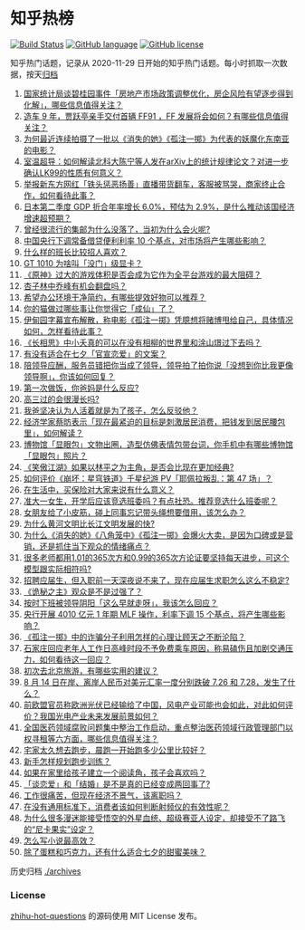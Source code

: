 # 知乎热榜
[![Build Status](https://github.com/ToWeLong/zhihu-hot-questions/workflows/CI/badge.svg)](https://github.com/ToWeLong/zhihu-hot-questions/actions)
[![GitHub language](https://img.shields.io/badge/language-golang-orange.svg)](https://golang.org/)
[![GitHub license](https://img.shields.io/github/license/ToWeLong/zhihu-hot-questions)](https://github.com/ToWeLong/zhihu-hot-questions/blob/main/LICENSE)

知乎热门话题，记录从 2020-11-29 日开始的知乎热门话题。每小时抓取一次数据，按天[归档](./archives)

<!-- BEGIN -->

1. [国家统计局谈碧桂园事件「房地产市场政策调整优化，房企风险有望逐步得到化解」，哪些信息值得关注？](https://www.zhihu.com/question/617353065)
1. [造车 9 年，贾跃亭亲手交付首辆 FF91 ，FF 发展将会如何？有哪些信息值得关注？](https://www.zhihu.com/question/617212215)
1. [为何最近连续拍摄了一批以《消失的她》《孤注一掷》为代表的妖魔化东南亚的电影？](https://www.zhihu.com/question/610041178)
1. [室温超导：如何解读北科大陈宁等人发在arXiv上的统计规律论文？对进一步确认LK99的性质有何意义？](https://www.zhihu.com/question/617356897)
1. [举报新东方网红「铁头惩恶扬善」直播带货翻车，客服被骂哭，商家终止合作，如何看待此事？](https://www.zhihu.com/question/617388032)
1. [日本第二季度 GDP 折合年率增长 6.0%，预估为 2.9%，是什么推动该国经济增速超预期？](https://www.zhihu.com/question/617349924)
1. [曾经很流行的集邮为什么没落了，当初为什么会火呢?](https://www.zhihu.com/question/351216069)
1. [中国央行下调常备借贷便利利率 10 个基点，对市场将产生哪些影响？](https://www.zhihu.com/question/617379038)
1. [什么样的班长比较招人喜欢？](https://www.zhihu.com/question/384515516)
1. [GT 1010 为啥叫「没门」级显卡？](https://www.zhihu.com/question/616597154)
1. [《原神》过大的游戏体积是否会成为它作为全平台游戏的最大阻碍？](https://www.zhihu.com/question/617186587)
1. [杏子林中乔峰有机会翻盘吗？](https://www.zhihu.com/question/316346682)
1. [希望办公环境干净简约，有哪些提效好物可以推荐？](https://www.zhihu.com/question/614477570)
1. [你的猫做过哪些事让你觉得它「成仙」了？](https://www.zhihu.com/question/615449195)
1. [伊甸园字幕宣布解散，称电影《孤注一掷》凭臆想将赌博甩给自己，具体情况如何，怎样看待此事？](https://www.zhihu.com/question/617346935)
1. [《长相思》中小夭真的可以在没有相柳的世界里和涂山璟过下去吗？](https://www.zhihu.com/question/616153098)
1. [有没有适合在七夕「官宣恋爱」的文案？](https://www.zhihu.com/question/616784823)
1. [陪领导应酬，服务员错把你当成了领导，领导拍了拍你说「没想到你比我更像领导啊」，你该如何回复？](https://www.zhihu.com/question/617185666)
1. [第一次做饭，你爸妈是什么反应?](https://www.zhihu.com/question/613361829)
1. [高三过的会很漫长吗?](https://www.zhihu.com/question/617103266)
1. [我爸坚决认为人活着就是为了孩子，怎么反驳他？](https://www.zhihu.com/question/614398157)
1. [经济学家蔡昉表示「现在最紧迫的目标是刺激居民消费，把钱发到居民腰包里」，如何解读？](https://www.zhihu.com/question/617341223)
1. [博物馆「显眼包」文物出圈，造型仿佛表情包带台词，你手机中有哪些博物馆「显眼包」照片？](https://www.zhihu.com/question/617213514)
1. [《笑傲江湖》如果以林平之为主角，是否会比现在更加经典?](https://www.zhihu.com/question/411191610)
1. [如何评价《崩坏：星穹铁道》千星纪游 PV「耶佩拉叛乱：第 47 场」？](https://www.zhihu.com/question/617081549)
1. [在生活中，买保险对大家来说有什么意义？](https://www.zhihu.com/question/586724449)
1. [准大一女生，开学后应该竞选班委吗？有点社恐。推荐竞选什么班委呢？](https://www.zhihu.com/question/616847932)
1. [女朋友给了小皮筋，碰上同事忘记带头绳想要借用，该怎么办？](https://www.zhihu.com/question/616630706)
1. [为什么黄河文明比长江文明发展的快?](https://www.zhihu.com/question/616361450)
1. [为什么《消失的她》《八角笼中》《孤注一掷》会爆火大卖，是因为口碑或是营销，还是抓住当下观众的情绪痛点？](https://www.zhihu.com/question/616271726)
1. [很多老师都用1.01的365次方和0.99的365次方论证要坚持每天进步，可这个模型跟实际相符吗?](https://www.zhihu.com/question/389057139)
1. [招聘应届生，但入职前一天深夜说不来了，现在应届生求职怎么这么不稳定?](https://www.zhihu.com/question/615222191)
1. [《诡秘之主》观众是不是过强了？](https://www.zhihu.com/question/616676912)
1. [按时下班被领导阴阳「这么早就走呀」，我该怎么回应？](https://www.zhihu.com/question/617196411)
1. [央行开展 4010 亿元 1 年期 MLF 操作，利率下调 15 个基点，将产生哪些影响？](https://www.zhihu.com/question/617342488)
1. [《孤注一掷》中的诈骗分子利用怎样的心理让顾天之不断沦陷？](https://www.zhihu.com/question/616202470)
1. [石家庄回应老年人工作日高峰时段不予免费乘车原因，称易磕伤且加剧交通压力，如何看待这一回应？](https://www.zhihu.com/question/617188343)
1. [初次去北京旅游，有哪些实用的建议？](https://www.zhihu.com/question/296746830)
1. [8 月 14 日在岸、离岸人民币对美元汇率一度分别跌破 7.26 和 7.28，发生了什么？](https://www.zhihu.com/question/617334912)
1. [前欧盟官员称欧洲光伏已经输给了中国，风电产业可能也会如此，对此如何评价？我国光电产业未来发展前景如何？](https://www.zhihu.com/question/617264709)
1. [全国医药领域腐败问题集中整治工作启动，重点整治医药领域行政管理部门以权寻租等六方面，哪些信息值得关注？](https://www.zhihu.com/question/617369892)
1. [宅家太久想去跑步，晨跑一开始跑多少公里比较好？](https://www.zhihu.com/question/612977333)
1. [新手怎样规划跑步训练？](https://www.zhihu.com/question/616031237)
1. [如果在家里给孩子建立一个阅读角，孩子会喜欢吗？](https://www.zhihu.com/question/587725549)
1. [「谈恋爱」和「结婚」是不是真的已经变成两回事了?](https://www.zhihu.com/question/615943618)
1. [工作很痛苦，但现在经济不景气，该离职吗？](https://www.zhihu.com/question/611879663)
1. [在没有通用标准下，消费者该如何判断射频仪的有效性呢？](https://www.zhihu.com/question/617208511)
1. [为什么很多漫迷能接受悟空的外星血统、超级赛亚人设定，却接受不了路飞的“尼卡果实”设定？](https://www.zhihu.com/question/616972351)
1. [怎么写小说最高效？](https://www.zhihu.com/question/612379449)
1. [除了蛋糕和巧克力，还有什么适合七夕的甜蜜美味？](https://www.zhihu.com/question/614921111)

<!-- END -->

历史归档 [./archives](./archives)


### License
[zhihu-hot-questions](https://github.com/towelong/zhihu-hot-questions) 的源码使用 MIT License 发布。